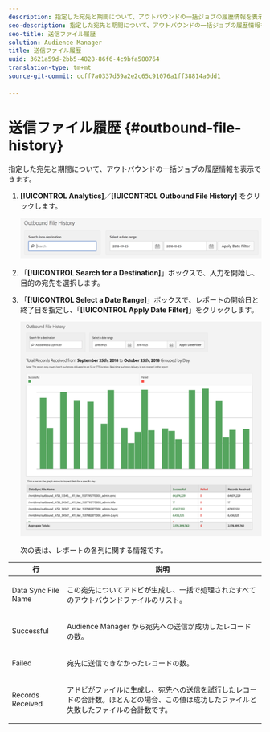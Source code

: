 ```yaml
---
description: 指定した宛先と期間について、アウトバウンドの一括ジョブの履歴情報を表示できます。
seo-description: 指定した宛先と期間について、アウトバウンドの一括ジョブの履歴情報を表示できます。
seo-title: 送信ファイル履歴
solution: Audience Manager
title: 送信ファイル履歴
uuid: 3621a59d-2bb5-4828-86f6-4c9bfa580764
translation-type: tm+mt
source-git-commit: ccff7a0337d59a2e2c65c91076a1ff38814a0dd1

---
```



# 送信ファイル履歴 {#outbound-file-history}

指定した宛先と期間について、アウトバウンドの一括ジョブの履歴情報を表示できます。

<!-- 

t_reports_outbound_history.xml

 -->

1. **[!UICONTROL Analytics]**／**[!UICONTROL Outbound File History]** をクリックします。

   ![手順の結果](assets/outbound_history.png)

1. 「**[!UICONTROL Search for a Destination]**」ボックスで、入力を開始し、目的の宛先を選択します。
1. 「**[!UICONTROL Select a Date Range]**」ボックスで、レポートの開始日と終了日を指定し、「**[!UICONTROL Apply Date Filter]**」をクリックします。

   ![手順の結果](assets/outbound_history_stats.png)

   次の表は、レポートの各列に関する情報です。

<table id="table_93076D46AC50411395E72B9B987E99BE"> 
 <thead> 
  <tr> 
   <th colname="col1" class="entry"> 行 </th> 
   <th colname="col2" class="entry"> 説明 </th> 
  </tr> 
 </thead>
 <tbody> 
  <tr> 
   <td colname="col1"> Data Sync File Name </td> 
   <td colname="col2"> <p>この宛先について<span class="keyword">アドビ</span>が生成し、一括で処理されたすべてのアウトバウンドファイルのリスト。 </p> </td> 
  </tr> 
  <tr> 
   <td colname="col1"> Successful </td> 
   <td colname="col2"> <p><span class="keyword">Audience Manager</span> から宛先への送信が成功したレコードの数。 </p> </td> 
  </tr> 
  <tr> 
   <td colname="col1"> Failed </td> 
   <td colname="col2"> <p>宛先に送信できなかったレコードの数。 </p> </td> 
  </tr> 
  <tr> 
   <td colname="col1"> Records Received </td> 
   <td colname="col2"> <p><span class="keyword">アドビ</span>がファイルに生成し、宛先への送信を試行したレコードの合計数。ほとんどの場合、この値は成功したファイルと失敗したファイルの合計数です。 </p> </td> 
  </tr> 
 </tbody> 
</table>
